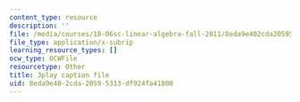 ```yaml
---
content_type: resource
description: ''
file: /media/courses/18-06sc-linear-algebra-fall-2011/8eda9e402cda20595313df924fa41800_M0Sa8fLOajA.srt
file_type: application/x-subrip
learning_resource_types: []
ocw_type: OCWFile
resourcetype: Other
title: 3play caption file
uid: 8eda9e40-2cda-2059-5313-df924fa41800
---
```

